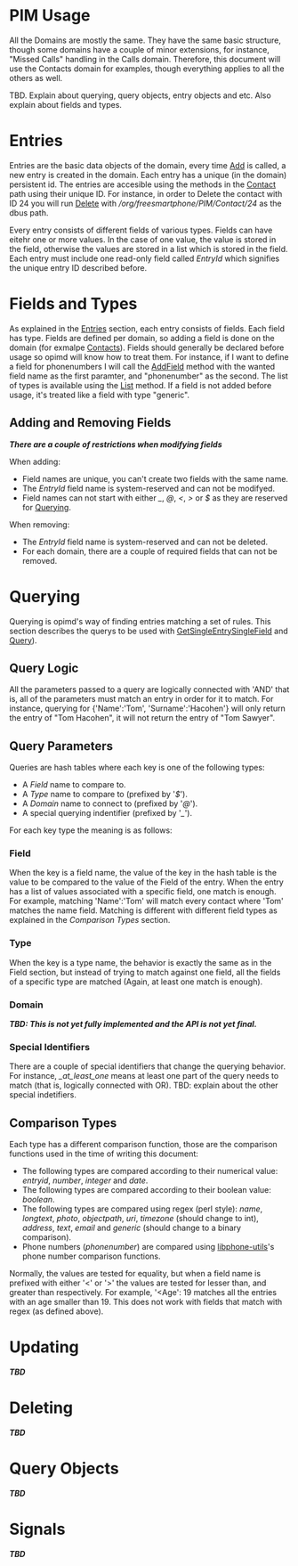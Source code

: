 

# PIM Usage

All the Domains are mostly the same. They have the same basic structure, though some domains have a couple of minor extensions, for instance, "Missed Calls" handling in the Calls domain. Therefore, this document will use the Contacts domain for examples, though everything applies to all the others as well.

TBD. Explain about querying, query objects, entry objects and etc. Also explain about fields and types.

# Entries

Entries are the basic data objects of the domain, every time [Add](http://docs.freesmartphone.org/org.freesmartphone.PIM.Contacts.html#Add) is called, a new entry is created in the domain. Each entry has a unique (in the domain) persistent id. The entries are accesible using the methods in the [Contact](http://docs.freesmartphone.org/org.freesmartphone.PIM.Contact.html) path using their unique ID. For instance, in order to Delete the contact with ID 24 you will run [Delete](http://docs.freesmartphone.org/org.freesmartphone.PIM.Contact.html#Delete) with */org/freesmartphone/PIM/Contact/24* as the dbus path.

Every entry consists of different fields of various types. Fields can have eitehr one or more values. In the case of one value, the value is stored in the field, otherwise the values are stored in a list which is stored in the field. Each entry must include one read-only field called *EntryId* which signifies the unique entry ID described before.

# Fields and Types

As explained in the [Entries](#Entries) section, each entry consists of fields. Each field has type. Fields are defined per domain, so adding a field is done on the domain (for exmalpe [Contacts](http://docs.freesmartphone.org/org.freesmartphone.PIM.Contacts.html)). Fields should generally be declared before usage so opimd will know how to treat them. For instance, if I want to define a field for phonenumbers I will call the [AddField](http://docs.freesmartphone.org/org.freesmartphone.PIM.Fields.html#AddField) method with the wanted field name as the first paramter, and "phonenumber" as the second. The list of types is available using the [List](http://docs.freesmartphone.org/org.freesmartphone.PIM.Types.html#List) method. If a field is not added before usage, it's treated like a field with type "generic".

## Adding and Removing Fields

***There are a couple of restrictions when modifying fields***

When adding:

-   Field names are unique, you can't create two fields with the same name.
-   The *EntryId* field name is system-reserved and can not be modifyed.
-   Field names can not start with either *\_*, *@*, *\<*, *\>* or *$* as they are reserved for [Querying](#Querying).

When removing:

-   The *EntryId* field name is system-reserved and can not be deleted.
-   For each domain, there are a couple of required fields that can not be removed.

# Querying

Querying is opimd's way of finding entries matching a set of rules. This section describes the querys to be used with [GetSingleEntrySingleField](http://docs.freesmartphone.org/org.freesmartphone.PIM.Contacts.html#GetSingleEntrySingleField) and [Query](http://docs.freesmartphone.org/org.freesmartphone.PIM.Contacts.html#Query)).

## Query Logic

All the parameters passed to a query are logically connected with 'AND' that is, all of the parameters must match an entry in order for it to match. For instance, querying for {'Name':'Tom', 'Surname':'Hacohen'} will only return the entry of "Tom Hacohen", it will not return the entry of "Tom Sawyer".

## Query Parameters

Queries are hash tables where each key is one of the following types:

-   A *Field* name to compare to.
-   A *Type* name to compare to (prefixed by '*$*').
-   A *Domain* name to connect to (prefixed by '*@*').
-   A special querying indentifier (prefixed by '*\_*').

For each key type the meaning is as follows:

### Field

When the key is a field name, the value of the key in the hash table is the value to be compared to the value of the Field of the entry. When the entry has a list of values associated with a specific field, one match is enough. For example, matching 'Name':'Tom' will match every contact where 'Tom' matches the name field. Matching is different with different field types as explained in the *Comparison Types* section.

### Type

When the key is a type name, the behavior is exactly the same as in the Field section, but instead of trying to match against one field, all the fields of a specific type are matched (Again, at least one match is enough).

### Domain

***TBD: This is not yet fully implemented and the API is not yet final.***

### Special Identifiers

There are a couple of special identifiers that change the querying behavior. For instance, *\_at\_least\_one* means at least one part of the query needs to match (that is, logically connected with OR).
 TBD: explain about the other special indetifiers.

## Comparison Types

Each type has a different comparison function, those are the comparison functions used in the time of writing this document:

-   The following types are compared according to their numerical value: *entryid*, *number*, *integer* and *date*.
-   The following types are compared according to their boolean value: *boolean*.
-   The following types are compared using regex (perl style): *name*, *longtext*, *photo*, *objectpath*, *uri*, *timezone* (should change to int), *address*, *text*, *email* and *generic* (should change to a binary comparison).
-   Phone numbers (*phonenumber*) are compared using [libphone-utils](http://git.shr-project.org/git/?p=libphone-utils.git;a=summary)'s phone number comparison functions.

Normally, the values are tested for equality, but when a field name is prefixed with either '\<' or '\>' the values are tested for lesser than, and greater than respectively. For example, '\<Age': 19 matches all the entries with an age smaller than 19. This does not work with fields that match with regex (as defined above).

# Updating

***TBD***

# Deleting

***TBD***

# Query Objects

***TBD***

# Signals

***TBD***

